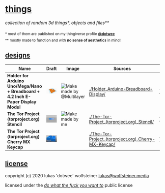 # [things](https://www.thingiverse.com/dotwee)

_collection of random 3d things*, objects and files**_

<sub>* most of them are published on my thingiverse profile **[@dotwee](https://www.thingiverse.com/dotwee)**</sub>
</br>
<sub>** mostly made to function and with **no sense of aesthetics** in mind!</sub>

## [designs](https://www.thingiverse.com/dotwee/designs)

| Name | Draft | Image | Sources | Links |
|------|--------|--------|---------|-------|
| **Holder for Arduino Uno/Mega/Nano + Breadboard + 4.2 Inch E-Paper Display Modul** | ![Draft](./Holder_Arduino-Breadboard-Display/Holder_Arduino-Breadboard-Display.png) | ![Make made by @Multilayer](https://cdn.thingiverse.com/assets/33/56/b8/d2/fd/IMG_0198.JPG) | [./Holder_Arduino-Breadboard-Display/](./Holder_Arduino-Breadboard-Display/README.md) | [Thingiverse](https://www.thingiverse.com/thing:3826259) |
| **The Tor Project (torproject.org) Stencil** | ![Draft](./The-Tor-Project_(torproject.org)_Stencil/Draft-v2.png) | ![Make made by me](https://cdn.thingiverse.com/assets/d8/24/76/6d/53/IMG_1025.jpg) | [./The-Tor-Project_(torproject.org)_Stencil/](./The-Tor-Project_(torproject.org)_Stencil/README.md) | [Thingiverse](https://www.thingiverse.com/thing:4340110) |
| **The Tor Project (torproject.org) Cherry MX Keycap** | ![Draft](./The-Tor-Project_(torproject.org)_Cherry-MX-Keycap/images/Tor_Project_Cherry_MX_Keycap-All.png) |   | [./The-Tor-Project_(torproject.org)_Cherry-MX-Keycap/](./The-Tor-Project_(torproject.org)_Cherry-MX-Keycap/README.md) | [Thingiverse](https://www.thingiverse.com/thing:4352680) |

## [license](./LICENSE)

copyright (c) 2020 lukas 'dotwee' wolfsteiner <lukas@wolfsteiner.media>

licensed under the [_do what the fuck you want to_](/LICENSE) public license
